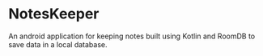 # NotesKeeper
An android application for keeping notes built using Kotlin and RoomDB to save data in a local database.

